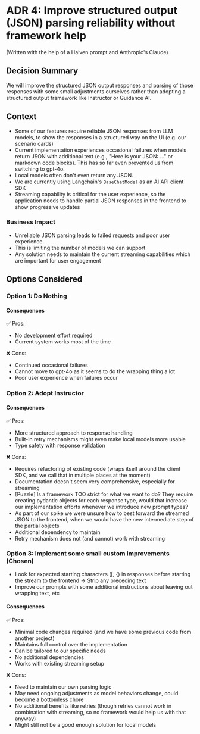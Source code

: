 # ADR 4: Improve structured output (JSON) parsing reliability without framework help

(Written with the help of a Haiven prompt and Anthropic's Claude)

## Decision Summary
We will improve the structured JSON output responses and parsing of those responses with some small adjustments ourselves rather than adopting a structured output framework like Instructor or Guidance AI.

## Context
- Some of our features require reliable JSON responses from LLM models, to show the responses in a structured way on the UI (e.g. our scenario cards)
- Current implementation experiences occasional failures when models return JSON with additional text (e.g., "Here is your JSON: ..." or markdown code blocks). This has so far even prevented us from switching to gpt-4o.
- Local models often don't even return any JSON.
- We are currently using Langchain's `BaseChatModel` as an AI API client SDK
- Streaming capability is critical for the user experience, so the application needs to handle partial JSON responses in the frontend to show progressive updates

### Business Impact
- Unreliable JSON parsing leads to failed requests and poor user experience.
- This is limiting the number of models we can support
- Any solution needs to maintain the current streaming capabilities which are important for user engagement

## Options Considered

### Option 1: Do Nothing

#### Consequences
✅ Pros:
- No development effort required
- Current system works most of the time

❌ Cons:
- Continued occasional failures
- Cannot move to gpt-4o as it seems to do the wrapping thing a lot
- Poor user experience when failures occur

### Option 2: Adopt Instructor


#### Consequences

✅ Pros:
- More structured approach to response handling
- Built-in retry mechanisms might even make local models more usable
- Type safety with response validation

❌ Cons:
- Requires refactoring of existing code (wraps itself around the client SDK, and we call that in multiple places at the moment)
- Documentation doesn't seem very comprehensive, especially for streaming
- [Puzzle] Is a framework TOO strict for what we want to do? They require creating pydantic objects for each response type, would that increase our implementation efforts whenever we introduce new prompt types?
- As part of our spike we were unsure how to best forward the streamed JSON to the frontend, when we would have the new intermediate step of the partial objects
- Additional dependency to maintain
- Retry mechanism does not (and cannot) work with streaming

### Option 3: Implement some small custom improvements (Chosen)
- Look for expected starting characters ([, {) in responses before starting the stream to the frontend -> Strip any preceding text
- Improve our prompts with some additional instructions about leaving out wrapping text, etc

#### Consequences
✅ Pros:
- Minimal code changes required (and we have some previous code from another project)
- Maintains full control over the implementation
- Can be tailored to our specific needs
- No additional dependencies
- Works with existing streaming setup

❌ Cons:
- Need to maintain our own parsing logic
- May need ongoing adjustments as model behaviors change, could become a bottomless chore
- No additional benefits like retries (though retries cannot work in combination with streaming, so no framework would help us with that anyway)
- Might still not be a good enough solution for local models
